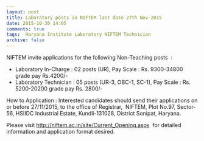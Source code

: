 ```yaml
---
layout: post
title: Laboratory posts in NIFTEM last date 27th Nov-2015   
date: 2015-10-30 14:05
comments: true
tags:  Haryana Institute Laboratory NIFTEM Technician 
archive: false
---
```

NIFTEM invite applications for the following Non-Teaching posts  : 

- Laboratory In-Charge : 02 posts (UR), Pay Scale : Rs. 9300-34800 grade pay Rs.4200/-
- Laboratory Technician : 05 posts (UR-3, OBC-1, SC-1), Pay Scale : Rs. 5200-20200 grade pay Rs. 2800/-   



How to Application : Interested candidates should send their applications on or before 27/11/2015, to the office of Registrar,  NIFTEM, Plot No.97, Sector-56, HSIIDC Industrial Estate, Kundli-131028, District Sonipat, Haryana.

Please visit <http://niftem.ac.in/site/Current_Opening.aspx>  for detailed information and application format desired.



